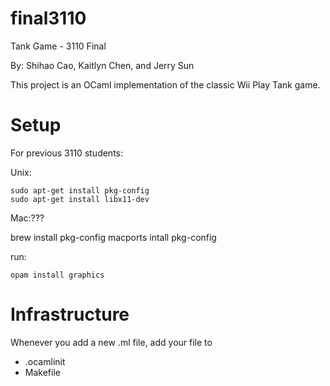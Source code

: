 # final3110
Tank Game - 3110 Final

By: Shihao Cao, Kaitlyn Chen, and Jerry Sun

This project is an OCaml implementation of the classic Wii Play Tank game.

# Setup

For previous 3110 students:

Unix:

```
sudo apt-get install pkg-config
sudo apt-get install libx11-dev
```

Mac:???

brew install pkg-config
macports intall pkg-config

run:

```
opam install graphics
```

# 

# Infrastructure

Whenever you add a new .ml file, add your file to 
- .ocamlinit
- Makefile

